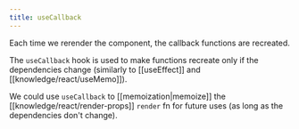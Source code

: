 ```yaml
---
title: useCallback
---
```


Each time we rerender the component, the callback functions are recreated.

The `useCallback` hook is used to make functions recreate only if the dependencies change (similarly to [[useEffect]] and [[knowledge/react/useMemo]]).

We could use `useCallback` to [[memoization|memoize]] the [[knowledge/react/render-props]] `render` fn for future uses (as long as the dependencies don't change).
